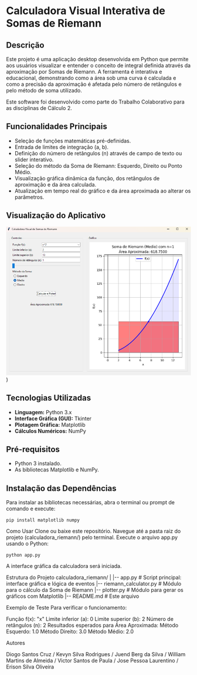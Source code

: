 # Calculadora Visual Interativa de Somas de Riemann

## Descrição
Este projeto é uma aplicação desktop desenvolvida em Python que permite aos usuários visualizar e entender o conceito de integral definida através da aproximação por Somas de Riemann. A ferramenta é interativa e educacional, demonstrando como a área sob uma curva é calculada e como a precisão da aproximação é afetada pelo número de retângulos e pelo método de soma utilizado.

Este software foi desenvolvido como parte do Trabalho Colaborativo para as disciplinas de Cálculo 2.

## Funcionalidades Principais
* Seleção de funções matemáticas pré-definidas.
* Entrada de limites de integração (a, b).
* Definição do número de retângulos (n) através de campo de texto ou slider interativo.
* Seleção do método da Soma de Riemann: Esquerdo, Direito ou Ponto Médio.
* Visualização gráfica dinâmica da função, dos retângulos de aproximação e da área calculada.
* Atualização em tempo real do gráfico e da área aproximada ao alterar os parâmetros.

## Visualização do Aplicativo
![Screenshot do App](assets/Demo.png))

## Tecnologias Utilizadas
* **Linguagem:** Python 3.x
* **Interface Gráfica (GUI):** Tkinter
* **Plotagem Gráfica:** Matplotlib
* **Cálculos Numéricos:** NumPy

## Pré-requisitos
* Python 3 instalado.
* As bibliotecas Matplotlib e NumPy.

## Instalação das Dependências
Para instalar as bibliotecas necessárias, abra o terminal ou prompt de comando e execute:
```
pip install matplotlib numpy
```

Como Usar
Clone ou baixe este repositório.
Navegue até a pasta raiz do projeto (calculadora_riemann/) pelo terminal.
Execute o arquivo app.py usando o Python:
```
python app.py
```
A interface gráfica da calculadora será iniciada.

Estrutura do Projeto
calculadora_riemann/
|
|-- app.py                      # Script principal: interface gráfica e lógica de eventos
|-- riemann_calculator.py       # Módulo para o cálculo da Soma de Riemann
|-- plotter.py                  # Módulo para gerar os gráficos com Matplotlib
|-- README.md                   # Este arquivo

Exemplo de Teste
Para verificar o funcionamento:

Função f(x): "x"
Limite inferior (a): 0
Limite superior (b): 2
Número de retângulos (n): 2
Resultados esperados para Área Aproximada:
Método Esquerdo: 1.0
Método Direito: 3.0
Método Médio: 2.0

Autores

Diogo Santos Cruz /
Kevyn Silva Rodrigues / 
Juend Berg da Silva / 
William Martins de Almeida / 
Victor Santos de Paula /
Jose Pessoa Laurentino / 
Erison Silva Oliveira

